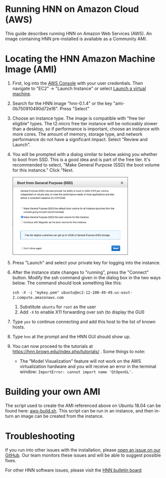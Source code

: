 # Running HNN on Amazon Cloud (AWS)

This guide describes running HNN on Amazon Web Services (AWS). An image containing HNN pre-installed is available as a Community AMI.

# Locating the HNN Amazon Machine Image (AMI)
1. First, log into the [AWS Console](https://aws.amazon.com/console/) with your user credentials. Then navigate to "EC2" -> "Launch Instance" or select [Launch a virtual machine](https://us-east-2.console.aws.amazon.com/ec2/v2/home?#LaunchInstanceWizard:).
2. Search for the HNN image "hnn-0.1.4" or the key "ami-0b750910490d72e16". Press "Select"

3. Choose an instance type. The image is compatible with "free tier eligible" types. The t2.micro free tier instance will be noticeably slower than a desktop, so if performance is important, choose an instance with more cores. The amount of memory, storage type, and network performance do not have a significant impact. Select "Review and Launch".

4. You will be prompted with a dialog similar to below asking you whether to boot from SSD. This is a good idea and is part of the free tier. It's recommended to select, "Make General Purpose (SSD) the boot volume for this instance." Click "Next.

   <img src="install_pngs/aws_ssd.png" height="250" />

5. Press "Launch" and select your private key for logging into the instance.

6. After the instance state changes to "running", press the "Connect" button. Modify the ssh command given in the dialog box in the two ways below. The command should look something like this:

   ```
   ssh -X -i "mykey.pem" ubuntu@ec2-12-100-49-49.us-east-2.compute.amazonaws.com
   ```

   1. Substitute `ubuntu` for `root` as the user
   2. Add `-X` to enable X11 forwarding over ssh (to display the GUI)



7. Type `yes` to continue connecting and add this host to the list of known hosts.

8. Type `hnn` at the prompt and the HNN GUI should show up.
9. You can now proceed to the tutorials at https://hnn.brown.edu/index.php/tutorials/ . Some things to note:

   * The "Model Visualization" feature will not work on the AWS virtualization hardware and you will receive an error in the terminal window: `ImportError: cannot import name 'QtOpenGL'`.


# Building your own AMI

The script used to create the AMI referenced above on Ubuntu 18.04 can be found here: [aws-build.sh](./aws-build.sh). This script can be run in an instance, and then in-turn an image can be created from the instance.

# Troubleshooting

If you run into other issues with the installation, please [open an issue on our GitHub](https://github.com/jonescompneurolab/hnn/issues). Our team monitors these issues and will be able to suggest possible fixes.

For other HNN software issues, please visit the [HNN bulletin board](https://www.neuron.yale.edu/phpBB/viewforum.php?f=46)